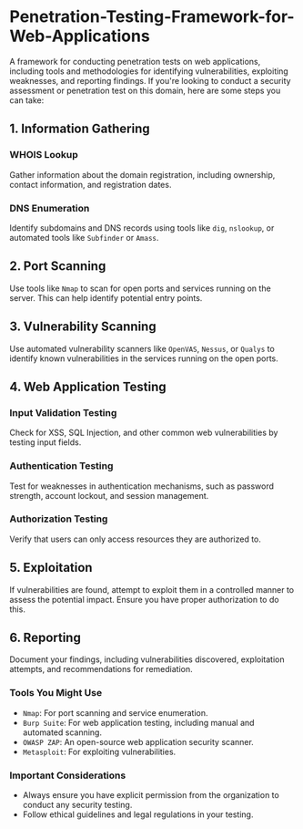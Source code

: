 # Penetration-Testing-Framework-for-Web-Applications
A framework for conducting penetration tests on web applications, including tools and methodologies for identifying vulnerabilities, exploiting weaknesses, and reporting findings.
If you're looking to conduct a security assessment or penetration test on this domain, here are some steps you can take:

## 1. Information Gathering

### WHOIS Lookup
Gather information about the domain registration, including ownership, contact information, and registration dates.

### DNS Enumeration
Identify subdomains and DNS records using tools like `dig`, `nslookup`, or automated tools like `Subfinder` or `Amass`.

## 2. Port Scanning

Use tools like `Nmap` to scan for open ports and services running on the server. This can help identify potential entry points.

## 3. Vulnerability Scanning

Use automated vulnerability scanners like `OpenVAS`, `Nessus`, or `Qualys` to identify known vulnerabilities in the services running on the open ports.

## 4. Web Application Testing

### Input Validation Testing
Check for XSS, SQL Injection, and other common web vulnerabilities by testing input fields.

### Authentication Testing
Test for weaknesses in authentication mechanisms, such as password strength, account lockout, and session management.

### Authorization Testing
Verify that users can only access resources they are authorized to.

## 5. Exploitation

If vulnerabilities are found, attempt to exploit them in a controlled manner to assess the potential impact. Ensure you have proper authorization to do this.

## 6. Reporting

Document your findings, including vulnerabilities discovered, exploitation attempts, and recommendations for remediation.

### Tools You Might Use

* `Nmap`: For port scanning and service enumeration.
* `Burp Suite`: For web application testing, including manual and automated scanning.
* `OWASP ZAP`: An open-source web application security scanner.
* `Metasploit`: For exploiting vulnerabilities.

### Important Considerations

* Always ensure you have explicit permission from the organization to conduct any security testing.
* Follow ethical guidelines and legal regulations in your testing.
